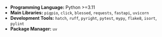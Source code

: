 - **Programming Language:** Python >=3.11
- **Main Libraries:** `pigpio`, `click`, `blessed`, `requests`, `fastapi`, `uvicorn`
- **Development Tools:** `hatch`, `ruff`, `pyright`, `pytest`, `mypy`, `flake8`, `isort`, `pylint`
- **Package Manager:** `uv`